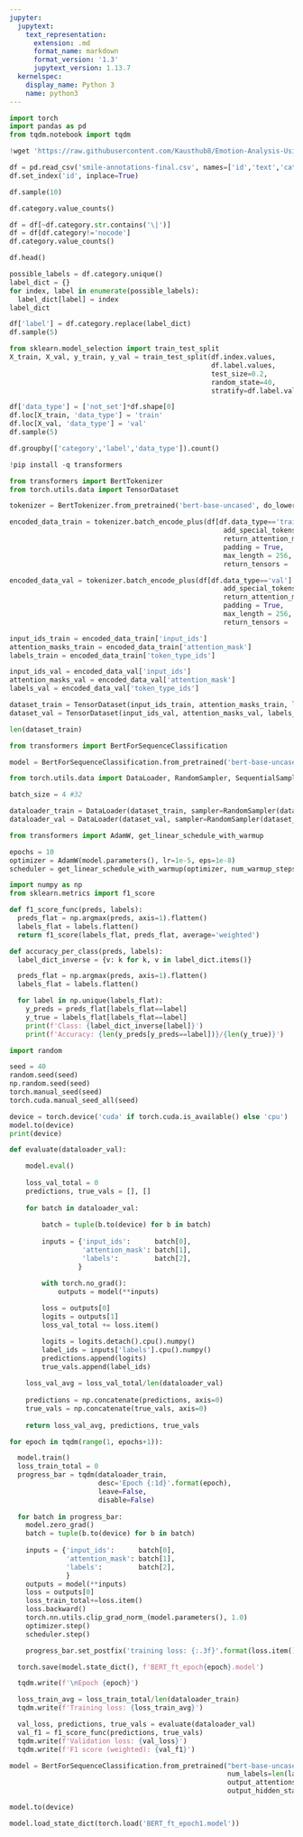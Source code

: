```yaml
---
jupyter:
  jupytext:
    text_representation:
      extension: .md
      format_name: markdown
      format_version: '1.3'
      jupytext_version: 1.13.7
  kernelspec:
    display_name: Python 3
    name: python3
---
```


```python id="ryZiTbDtHQcs" executionInfo={"status": "ok", "timestamp": 1609390158193, "user_tz": -330, "elapsed": 1203, "user": {"displayName": "Sparsh Agarwal", "photoUrl": "", "userId": "13037694610922482904"}}
import torch
import pandas as pd
from tqdm.notebook import tqdm
```

```python colab={"base_uri": "https://localhost:8080/"} id="XrIMNLkeHGLj" executionInfo={"status": "ok", "timestamp": 1609390009558, "user_tz": -330, "elapsed": 1374, "user": {"displayName": "Sparsh Agarwal", "photoUrl": "", "userId": "13037694610922482904"}} outputId="6973bd10-9780-4f4e-e2b7-98acc1169c8a"
!wget 'https://raw.githubusercontent.com/Kausthub8/Emotion-Analysis-Using-BERT-With-Pytorch/master/smile-annotations-final.csv'
```

```python id="q8wVuN7BHXyk" executionInfo={"status": "ok", "timestamp": 1609390531833, "user_tz": -330, "elapsed": 1764, "user": {"displayName": "Sparsh Agarwal", "photoUrl": "", "userId": "13037694610922482904"}}
df = pd.read_csv('smile-annotations-final.csv', names=['id','text','category'])
df.set_index('id', inplace=True)
```

```python colab={"base_uri": "https://localhost:8080/", "height": 390} id="feg3HCRsIB5B" executionInfo={"status": "ok", "timestamp": 1609390531836, "user_tz": -330, "elapsed": 1486, "user": {"displayName": "Sparsh Agarwal", "photoUrl": "", "userId": "13037694610922482904"}} outputId="2e4b85e5-ee43-4b69-e958-ec56af7ab0ac"
df.sample(10)
```

```python colab={"base_uri": "https://localhost:8080/"} id="1SK_XUIOICrs" executionInfo={"status": "ok", "timestamp": 1609390531839, "user_tz": -330, "elapsed": 1215, "user": {"displayName": "Sparsh Agarwal", "photoUrl": "", "userId": "13037694610922482904"}} outputId="cc30ca4c-efa1-4744-fd78-7475e21a9f3e"
df.category.value_counts()
```

```python colab={"base_uri": "https://localhost:8080/"} id="5kVEOkcqIk1O" executionInfo={"status": "ok", "timestamp": 1609390533786, "user_tz": -330, "elapsed": 1657, "user": {"displayName": "Sparsh Agarwal", "photoUrl": "", "userId": "13037694610922482904"}} outputId="dca6ae0e-8a9c-4e65-a8c5-ff86aa6c30a4"
df = df[~df.category.str.contains('\|')]
df = df[df.category!='nocode']
df.category.value_counts()
```

```python colab={"base_uri": "https://localhost:8080/", "height": 235} id="uLdQiC5nJQh1" executionInfo={"status": "ok", "timestamp": 1609390516426, "user_tz": -330, "elapsed": 1512, "user": {"displayName": "Sparsh Agarwal", "photoUrl": "", "userId": "13037694610922482904"}} outputId="08203cb3-09ad-406d-b220-3f729d3227d4"
df.head()
```

```python colab={"base_uri": "https://localhost:8080/"} id="F1FsHNssJh7p" executionInfo={"status": "ok", "timestamp": 1609390737537, "user_tz": -330, "elapsed": 4164, "user": {"displayName": "Sparsh Agarwal", "photoUrl": "", "userId": "13037694610922482904"}} outputId="1ad9b876-d5b1-40e8-f78c-ce0e8d78687a"
possible_labels = df.category.unique()
label_dict = {}
for index, label in enumerate(possible_labels):
  label_dict[label] = index
label_dict
```

```python colab={"base_uri": "https://localhost:8080/", "height": 235} id="0hG5O5v6KENu" executionInfo={"status": "ok", "timestamp": 1609390746276, "user_tz": -330, "elapsed": 3086, "user": {"displayName": "Sparsh Agarwal", "photoUrl": "", "userId": "13037694610922482904"}} outputId="520a710a-6927-42c9-9e5b-6535d057b600"
df['label'] = df.category.replace(label_dict)
df.sample(5)
```

```python id="js4KtxLeKd4Z" executionInfo={"status": "ok", "timestamp": 1609391407741, "user_tz": -330, "elapsed": 1438, "user": {"displayName": "Sparsh Agarwal", "photoUrl": "", "userId": "13037694610922482904"}}
from sklearn.model_selection import train_test_split
X_train, X_val, y_train, y_val = train_test_split(df.index.values,
                                                  df.label.values,
                                                  test_size=0.2,
                                                  random_state=40,
                                                  stratify=df.label.values)
```

```python colab={"base_uri": "https://localhost:8080/", "height": 235} id="ButDu2gCMSGH" executionInfo={"status": "ok", "timestamp": 1609391410448, "user_tz": -330, "elapsed": 1629, "user": {"displayName": "Sparsh Agarwal", "photoUrl": "", "userId": "13037694610922482904"}} outputId="f517051e-720d-4668-f928-766aa2be82ed"
df['data_type'] = ['not_set']*df.shape[0]
df.loc[X_train, 'data_type'] = 'train'
df.loc[X_val, 'data_type'] = 'val'
df.sample(5)
```

```python colab={"base_uri": "https://localhost:8080/", "height": 452} id="l7c3wnDiMeRH" executionInfo={"status": "ok", "timestamp": 1609391492865, "user_tz": -330, "elapsed": 1206, "user": {"displayName": "Sparsh Agarwal", "photoUrl": "", "userId": "13037694610922482904"}} outputId="a7cf1e07-428f-4e44-b058-fe5017a8b9a3"
df.groupby(['category','label','data_type']).count()
```

```python id="upFlhLxnOggp"
!pip install -q transformers
```

```python id="neF30_p-NSLn" executionInfo={"status": "ok", "timestamp": 1609391810510, "user_tz": -330, "elapsed": 3778, "user": {"displayName": "Sparsh Agarwal", "photoUrl": "", "userId": "13037694610922482904"}}
from transformers import BertTokenizer
from torch.utils.data import TensorDataset
```

```python colab={"base_uri": "https://localhost:8080/", "height": 66, "referenced_widgets": ["5ec39ce234dd4de9ada27d84e48e852d", "c4fcfb0f0a554c6c95a9cfb9af835f23", "c4e81ef2f3194303afe2fa0d490f67d0", "0318a3e032574f21b2e4aface099acf4", "ec2095b2dba6400499f7370e71394403", "292f69c4c83e4527b2793a9a29bcaa75", "f9a2cda402864401b53be91bbe185dff", "81f7a49d812c468da8f6ec7fbf559b18"]} id="xtuqcQeyRt87" executionInfo={"status": "ok", "timestamp": 1609392688688, "user_tz": -330, "elapsed": 2294, "user": {"displayName": "Sparsh Agarwal", "photoUrl": "", "userId": "13037694610922482904"}} outputId="31b3ab0a-c9af-4166-af08-90cfe3f0f74e"
tokenizer = BertTokenizer.from_pretrained('bert-base-uncased', do_lower_case=True)
```

```python id="IcQAsppPOPDa" executionInfo={"status": "ok", "timestamp": 1609393604440, "user_tz": -330, "elapsed": 2000, "user": {"displayName": "Sparsh Agarwal", "photoUrl": "", "userId": "13037694610922482904"}}
encoded_data_train = tokenizer.batch_encode_plus(df[df.data_type=='train'].text.values, 
                                                     add_special_tokens = True, 
                                                     return_attention_mask = True, 
                                                     padding = True, 
                                                     max_length = 256, 
                                                     return_tensors = 'pt')

encoded_data_val = tokenizer.batch_encode_plus(df[df.data_type=='val'].text.values,
                                                     add_special_tokens = True,
                                                     return_attention_mask = True,
                                                     padding = True,
                                                     max_length = 256,
                                                     return_tensors = 'pt')
```

```python id="-PMT2Dl-ORLA" executionInfo={"status": "ok", "timestamp": 1609394645436, "user_tz": -330, "elapsed": 1224, "user": {"displayName": "Sparsh Agarwal", "photoUrl": "", "userId": "13037694610922482904"}}
input_ids_train = encoded_data_train['input_ids']
attention_masks_train = encoded_data_train['attention_mask']
labels_train = encoded_data_train['token_type_ids']

input_ids_val = encoded_data_val['input_ids']
attention_masks_val = encoded_data_val['attention_mask']
labels_val = encoded_data_val['token_type_ids']
```

```python id="iHOz8ZzxPxGW" executionInfo={"status": "ok", "timestamp": 1609394799856, "user_tz": -330, "elapsed": 847, "user": {"displayName": "Sparsh Agarwal", "photoUrl": "", "userId": "13037694610922482904"}}
dataset_train = TensorDataset(input_ids_train, attention_masks_train, labels_train)
dataset_val = TensorDataset(input_ids_val, attention_masks_val, labels_val)
```

```python colab={"base_uri": "https://localhost:8080/"} id="G_2kPFW8Veuu" executionInfo={"status": "ok", "timestamp": 1609394854416, "user_tz": -330, "elapsed": 1085, "user": {"displayName": "Sparsh Agarwal", "photoUrl": "", "userId": "13037694610922482904"}} outputId="f9fedf4d-361e-4e98-ced3-9b40c618aa81"
len(dataset_train)
```

```python colab={"base_uri": "https://localhost:8080/", "height": 220, "referenced_widgets": ["69a8ebcfe0fc4cec9d9618e58babe7cc", "47e6381203784a5ba26d2aaf856e1cad", "fd0f9738cce74a11b0693f96f213290a", "cc1ce6aea5154734b357dde86cb4eeac", "eb7981a100ea429fa6030df1c52a533c", "0006713ece7f44058f6c90fb3d0e3537", "01564ce7f9464ad8a7a119955d0e5b7a", "7579d88cf0ab431a8d66c66717fdf069", "128c75b6495e4244a7dd5696afbde6cb", "1fb4a1f273194216a9f49885a5ff5f66", "d637d9f167a04d289bf75eb549e8a0fa", "16eaba89673b46afb842cb3df2bd2aa0", "dcad758ec5ff45068a14f29942cc76d6", "b65dc934da6a42f5a849972a67da75a6", "cd361ca1d5784cacb477e961f868cc57", "957a51e35f294ea983c6a8d6907d449f"]} id="d1SIQ1OHaJVu" executionInfo={"status": "ok", "timestamp": 1609395444067, "user_tz": -330, "elapsed": 19997, "user": {"displayName": "Sparsh Agarwal", "photoUrl": "", "userId": "13037694610922482904"}} outputId="9771b405-dd2c-4f40-f8de-1ee759191895"
from transformers import BertForSequenceClassification

model = BertForSequenceClassification.from_pretrained('bert-base-uncased')
```

```python id="yWeFcmkMbuba" executionInfo={"status": "ok", "timestamp": 1609396490818, "user_tz": -330, "elapsed": 1261, "user": {"displayName": "Sparsh Agarwal", "photoUrl": "", "userId": "13037694610922482904"}}
from torch.utils.data import DataLoader, RandomSampler, SequentialSampler

batch_size = 4 #32

dataloader_train = DataLoader(dataset_train, sampler=RandomSampler(dataset_train), batch_size=batch_size)
dataloader_val = DataLoader(dataset_val, sampler=RandomSampler(dataset_val), batch_size=batch_size)
```

```python id="Vhfmifj4cBs9" executionInfo={"status": "ok", "timestamp": 1609396549733, "user_tz": -330, "elapsed": 1141, "user": {"displayName": "Sparsh Agarwal", "photoUrl": "", "userId": "13037694610922482904"}}
from transformers import AdamW, get_linear_schedule_with_warmup

epochs = 10
optimizer = AdamW(model.parameters(), lr=1e-5, eps=1e-8)
scheduler = get_linear_schedule_with_warmup(optimizer, num_warmup_steps=0, num_training_steps=len(dataloader_train)*epochs)
```

```python id="7H3eM0SMggBg" executionInfo={"status": "ok", "timestamp": 1609396915121, "user_tz": -330, "elapsed": 1311, "user": {"displayName": "Sparsh Agarwal", "photoUrl": "", "userId": "13037694610922482904"}}
import numpy as np
from sklearn.metrics import f1_score

def f1_score_func(preds, labels):
  preds_flat = np.argmax(preds, axis=1).flatten()
  labels_flat = labels.flatten()
  return f1_score(labels_flat, preds_flat, average='weighted')
```

```python id="E188qFZ9iAWL" executionInfo={"status": "ok", "timestamp": 1609397545978, "user_tz": -330, "elapsed": 4777, "user": {"displayName": "Sparsh Agarwal", "photoUrl": "", "userId": "13037694610922482904"}}
def accuracy_per_class(preds, labels):
  label_dict_inverse = {v: k for k, v in label_dict.items()}

  preds_flat = np.argmax(preds, axis=1).flatten()
  labels_flat = labels.flatten()

  for label in np.unique(labels_flat):
    y_preds = preds_flat[labels_flat==label]
    y_true = labels_flat[labels_flat==label]
    print(f'Class: {label_dict_inverse[label]}')
    print(f'Accuracy: {len(y_preds[y_preds==label])}/{len(y_true)}')
```

```python colab={"base_uri": "https://localhost:8080/"} id="hDegwGQhkTea" executionInfo={"status": "ok", "timestamp": 1609399928166, "user_tz": -330, "elapsed": 1088, "user": {"displayName": "Sparsh Agarwal", "photoUrl": "", "userId": "13037694610922482904"}} outputId="4a92dc35-a496-427b-bb19-662eb2929699"
import random

seed = 40
random.seed(seed)
np.random.seed(seed)
torch.manual_seed(seed)
torch.cuda.manual_seed_all(seed)

device = torch.device('cuda' if torch.cuda.is_available() else 'cpu')
model.to(device)
print(device)
```

```python id="GKdoosVwkkeQ" executionInfo={"status": "ok", "timestamp": 1609400051761, "user_tz": -330, "elapsed": 1115, "user": {"displayName": "Sparsh Agarwal", "photoUrl": "", "userId": "13037694610922482904"}}
def evaluate(dataloader_val):

    model.eval()
    
    loss_val_total = 0
    predictions, true_vals = [], []
    
    for batch in dataloader_val:
        
        batch = tuple(b.to(device) for b in batch)
        
        inputs = {'input_ids':      batch[0],
                  'attention_mask': batch[1],
                  'labels':         batch[2],
                 }

        with torch.no_grad():        
            outputs = model(**inputs)
            
        loss = outputs[0]
        logits = outputs[1]
        loss_val_total += loss.item()

        logits = logits.detach().cpu().numpy()
        label_ids = inputs['labels'].cpu().numpy()
        predictions.append(logits)
        true_vals.append(label_ids)
    
    loss_val_avg = loss_val_total/len(dataloader_val) 
    
    predictions = np.concatenate(predictions, axis=0)
    true_vals = np.concatenate(true_vals, axis=0)
            
    return loss_val_avg, predictions, true_vals
```

```python colab={"base_uri": "https://localhost:8080/", "height": 438, "referenced_widgets": ["a99951125f0b437f88fb0242b2dbdc5f", "683139851a0c4486bafedd55b83fd493", "402591a8e8d942498bc445fe75b9b1dc", "f666c31cd0274e04a4900adeabe8a668", "1dc7d56bca224057af37789492587eae", "c70fab65380d444ba5d5b94674a4bf71", "123bfbae1e904996993aec361992fef6", "c522df53eeb54d1d8daccfe2ae993e78", "b89ef450ad0c4a048eafec8f93e526be", "bdc7029b30fb4ac4b98c0a2ed219fcf8", "74d0015e3ef141a98f94070ef7be8b3c", "9f7241eef86448b9ae06f497e0f60c45", "0747df4ac7b242c78e377e6f64c5b28e", "6f3c0b6b55844677bf3506c8d1c80c2e", "c326ebf2ba91451c86b5aed835770a6d", "3504a7655b2442a18f2a4facd5a69a69"]} id="J6ttp2-dt-Lv" executionInfo={"status": "error", "timestamp": 1609401308860, "user_tz": -330, "elapsed": 1912, "user": {"displayName": "Sparsh Agarwal", "photoUrl": "", "userId": "13037694610922482904"}} outputId="6dd992d1-cced-4c95-a84d-dd4fb8d9d3fc"
for epoch in tqdm(range(1, epochs+1)):

  model.train()
  loss_train_total = 0
  progress_bar = tqdm(dataloader_train, 
                      desc='Epoch {:1d}'.format(epoch),
                      leave=False,
                      disable=False)
  
  for batch in progress_bar:
    model.zero_grad()
    batch = tuple(b.to(device) for b in batch)
    
    inputs = {'input_ids':      batch[0],
              'attention_mask': batch[1],
              'labels':         batch[2],
              }
    outputs = model(**inputs)
    loss = outputs[0]
    loss_train_total+=loss.item()
    loss.backward()
    torch.nn.utils.clip_grad_norm_(model.parameters(), 1.0)
    optimizer.step()
    scheduler.step()

    progress_bar.set_postfix('training loss: {:.3f}'.format(loss.item()/len(batch)))

  torch.save(model.state_dict(), f'BERT_ft_epoch{epoch}.model')

  tqdm.write(f'\nEpoch {epoch}')

  loss_train_avg = loss_train_total/len(dataloader_train)
  tqdm.write(f'Training loss: {loss_train_avg}')

  val_loss, predictions, true_vals = evaluate(dataloader_val)
  val_f1 = f1_score_func(predictions, true_vals)
  tqdm.write(f'Validation loss: {val_loss}')
  tqdm.write(f'F1 score (weighted): {val_f1}')
```

```python id="dun8INOHxpPN"
model = BertForSequenceClassification.from_pretrained("bert-base-uncased",
                                                      num_labels=len(label_dict),
                                                      output_attentions=False,
                                                      output_hidden_states=False)

model.to(device)

model.load_state_dict(torch.load('BERT_ft_epoch1.model'))
```
